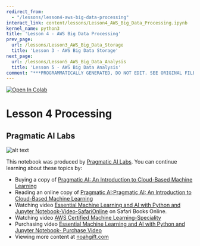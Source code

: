 ```yaml
---
redirect_from:
  - "/lessons/lesson4-aws-big-data-processing"
interact_link: content/lessons/Lesson4_AWS_Big_Data_Processing.ipynb
kernel_name: python3
title: 'Lesson 4 - AWS Big Data Processing'
prev_page:
  url: /lessons/Lesson3_AWS_Big_Data_Storage
  title: 'Lesson 3 - AWS Big Data Storage'
next_page:
  url: /lessons/Lesson5_AWS_Big_Data_Analysis
  title: 'Lesson 5 - AWS Big Data Analysis'
comment: "***PROGRAMMATICALLY GENERATED, DO NOT EDIT. SEE ORIGINAL FILES IN /content***"
---
```


<a href="https://colab.research.google.com/github/paiml/awsbigdata/blob/master/Lesson4_AWS_Big_Data_Processing.ipynb" target="_parent"><img src="https://colab.research.google.com/assets/colab-badge.svg" alt="Open In Colab"/></a>

# Lesson 4 Processing

## Pragmatic AI Labs



![alt text](https://paiml.com/images/logo_with_slogan_white_background.png)

This notebook was produced by [Pragmatic AI Labs](https://paiml.com/).  You can continue learning about these topics by:

*   Buying a copy of [Pragmatic AI: An Introduction to Cloud-Based Machine Learning](http://www.informit.com/store/pragmatic-ai-an-introduction-to-cloud-based-machine-9780134863917)
*   Reading an online copy of [Pragmatic AI:Pragmatic AI: An Introduction to Cloud-Based Machine Learning](https://www.safaribooksonline.com/library/view/pragmatic-ai-an/9780134863924/)
*  Watching video [Essential Machine Learning and AI with Python and Jupyter Notebook-Video-SafariOnline](https://www.safaribooksonline.com/videos/essential-machine-learning/9780135261118) on Safari Books Online.
* Watching video [AWS Certified Machine Learning-Speciality](https://learning.oreilly.com/videos/aws-certified-machine/9780135556597)
* Purchasing video [Essential Machine Learning and AI with Python and Jupyter Notebook- Purchase Video](http://www.informit.com/store/essential-machine-learning-and-ai-with-python-and-jupyter-9780135261095)
*   Viewing more content at [noahgift.com](https://noahgift.com/)

